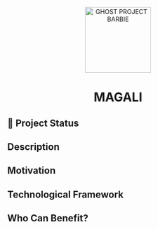 <p align="center">
  <img src="ghost_ai.png" alt="GHOST PROJECT BARBIE" width="150">
</p>
<h1 align="center"><strong>MAGALI</strong></h1>


## 🚧 Project Status


## Description



## Motivation



## Technological Framework



## Who Can Benefit?

